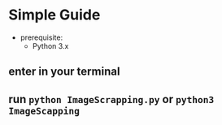 # Simple Guide
+ prerequisite:     
  - Python 3.x
## enter in your terminal
## run `python ImageScrapping.py` or `python3 ImageScapping`
